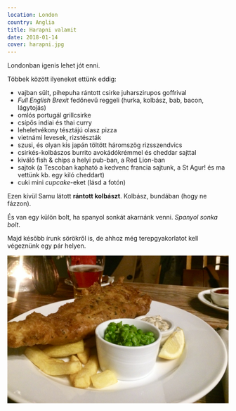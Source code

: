 ```yaml
---
location: London
country: Anglia
title: Harapni valamit
date: 2018-01-14
cover: harapni.jpg
---
```


Londonban igenis lehet jót enni.

Többek között ilyeneket ettünk eddig:

- vajban sült, pihepuha rántott csirke juharszirupos goffrival
- _Full English Brexit_ fedőnevű reggeli (hurka, kolbász, bab, bacon, lágytojás)
- omlós portugál grillcsirke
- csípős indiai és thai curry
- leheletvékony tésztájú olasz pizza
- vietnámi levesek, rizstészták
- szusi, és olyan kis japán töltött háromszög rizsszendvics
- csirkés-kolbászos burrito avokádókrémmel és cheddar sajttal
- kiváló fish & chips a helyi pub-ban, a Red Lion-ban  
- sajtok (a Tescoban kapható a kedvenc francia sajtunk, a St Agur! és ma vettünk kb. egy kiló cheddart)
- cuki mini _cupcake_-eket (lásd a fotón)

Ezen kívül Samu látott __rántott kolbászt__. Kolbász, bundában (hogy ne fázzon).

És van egy külön bolt, ha spanyol sonkát akarnánk venni. _Spanyol sonka bolt_.

Majd később írunk sörökről is, de ahhoz még terepgyakorlatot kell végeznünk egy pár helyen.

![fish and chips](../../img/hal.jpg)
